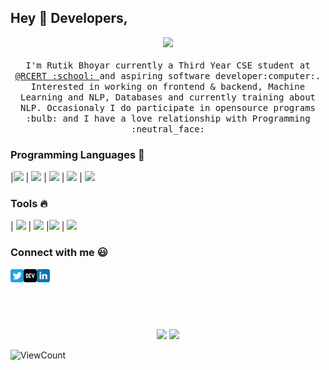 ## Hey :wave: Developers, 

<p align="center">
  <img src="https://img.icons8.com/emoji/48/000000/boy-light-skin-tone.png" width=100>
  <br><br>
  <samp>
    I'm Rutik Bhoyar currently a Third Year CSE student at <a href="http://www.rcert.ac.in/">@RCERT :school: </a> and aspiring software developer:computer:. Interested in working on frontend & backend, Machine Learning and NLP, Databases and currently training about NLP. Occasionaly I do participate in opensource programs :bulb: and I have a love relationship with Programming :neutral_face:
  </samp>
</p>

### Programming Languages  :rocket:
|<img src="https://img.icons8.com/dusk/48/000000/html-5.png" width=60> | <img 
src="https://img.icons8.com/color/64/000000/javascript.png" width=60> | <img 
src="https://img.icons8.com/color/48/000000/python.png" width=60> | <img 
src="https://img.icons8.com/color/48/000000/c-plus-plus.png" width=60> | <img
src="https://img.icons8.com/color/48/000000/php.png" width=60>


### Tools :fire:
| <img src="https://img.icons8.com/ios-glyphs/30/000000/github.png" width=60> | <img 
src="https://img.icons8.com/plasticine/100/000000/visual-studio-code-2019.png" width=60> |<img 
src="https://img.icons8.com/color/48/000000/pycharm.png" width=60> | <img 
src="https://img.icons8.com/dusk/64/000000/anaconda.png" width=60> 


### Connect with me :smiley:
<a href="https://twitter.com/RutikBhoyar">
  <img align="left" alt="Rutik Bhoyar Twitter" width="21px" src="https://raw.githubusercontent.com/edent/SuperTinyIcons/099dc12b59179d07d534069bc8551718f786d91a/images/svg/twitter.svg" />
</a>

<a href="https://dev.to/rutikab12">
  <img align="left" alt="Rutik Bhoyar DEV" width="21px" src="https://raw.githubusercontent.com/edent/SuperTinyIcons/099dc12b59179d07d534069bc8551718f786d91a/images/svg/dev_to.svg" />
</a>

<a href="https://www.linkedin.com/in/rutik-bhoyar-5b67341b0/">
  <img align="left" alt="Rutik Bhoyar Linkdin" width="21px" src="https://raw.githubusercontent.com/edent/SuperTinyIcons/099dc12b59179d07d534069bc8551718f786d91a/images/svg/linkedin.svg" />
</a>

<br/><br/>
<p align="center">
<!--<img alt="spotify" width="235px" src="https://spotify-github-profile.vercel.app/api/view?uid=315az42hka7jwtwpck3polrmtvwa&cover_image=false" /> -->
</p>
<br/><br/>

<p align="center">
	
  <img width="48%" src="https://github-readme-stats.vercel.app/api?username=Rutikab12&show_icons=true&theme=tokyonight" />
  <img width="48%" src="https://github-readme-streak-stats.herokuapp.com/?user=Rutikab12&theme=tokyonight" />
	
  <!--<img width='48%' src="https://github-readme-stats.vercel.app/api/top-langs/?username=Rutikab12&layout=compact&text_color=daf7dc&bg_color=151515" />-->
  

</p>


<!--  ![visitors](https://visitor-badge.glitch.me/badge?page_id=coderjojo/coderjojo) -->

![ViewCount](https://views.whatilearened.today/views/github/rutikab12/views.svg)

 
